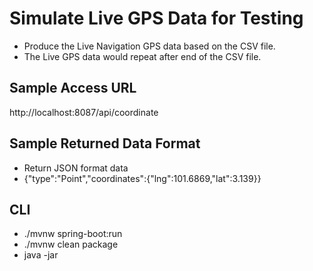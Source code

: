 # Simulate Live GPS Data for Testing

* Produce the Live Navigation GPS data based on the CSV file.
* The Live GPS data would repeat after end of the CSV file.

## Sample Access URL

http://localhost:8087/api/coordinate

## Sample Returned Data Format

- Return JSON format data
- {"type":"Point","coordinates":{"lng":101.6869,"lat":3.139}}

## CLI

- ./mvnw spring-boot:run
- ./mvnw clean package
- java -jar
